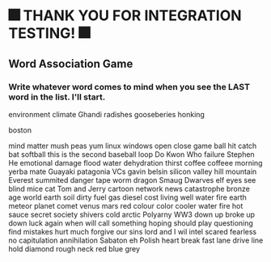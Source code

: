 # 🎆 THANK YOU FOR INTEGRATION TESTING! 🎆

## Word Association Game

### Write whatever word comes to mind when you see the LAST word in the list. I'll start.

environment
climate
Ghandi
radishes
gooseberies
honking

boston


mind
matter
mush
peas
yum
linux
windows
open
close
game
ball
hit
catch
bat
softball
this is the second baseball loop
Do Kwon
Who
failure
Stephen
He
emotional
damage
flood
water
dehydration
thirst
coffee
coffeee
morning
yerba mate
Guayaki
patagonia
VCs
gavin belsin
silicon
valley
hill
mountain
Everest
summited
danger
tape
worm
dragon
Smaug
Dwarves
elf
eyes
see
blind
mice
cat
Tom and Jerry
cartoon
network
news
catastrophe
bronze
age
world
earth
soil
dirty
fuel
gas
diesel
cost
living
well
water
fire
earth
meteor
planet
comet
venus
mars
red
colour
color
cooler
water
fire
hot
sauce
secret
society
shivers
cold
arctic
Polyarny
WW3
down
up
broke
up
down
luck
again
when
will
call
something
hoping
should
play
questioning
find
mistakes
hurt
much
forgive
our sins
lord
and
I 
wil
intel
scared
fearless
no capitulation
annihilation
Sabaton
eh
Polish
heart
break
fast
lane
drive
line
hold
diamond
rough
neck
red
blue
grey
